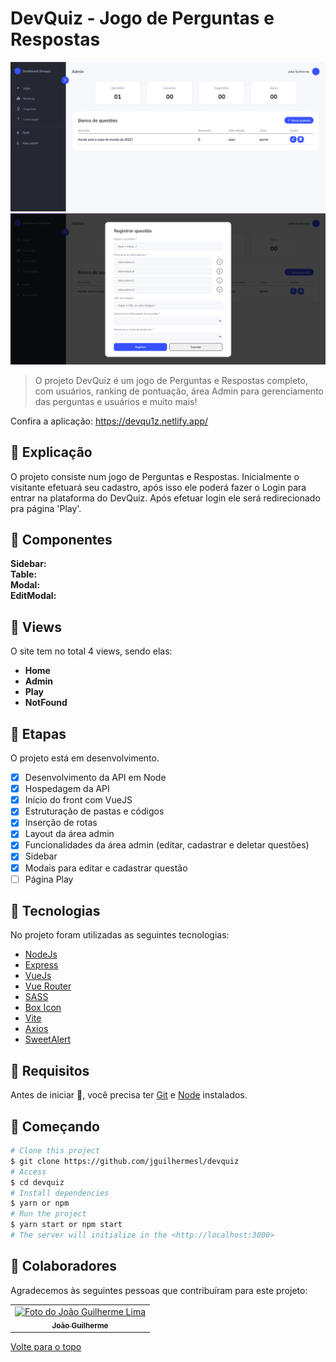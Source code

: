 # DevQuiz - Jogo de Perguntas e Respostas 

<img src="./public/img/admin.png" alt="Página Admin">
<img src="./public/img/modal-add-question.png" alt="Modal para add questão">

>  O projeto DevQuiz é um jogo de Perguntas e Respostas completo, com usuários, ranking de pontuação, área Admin para gerenciamento das perguntas e usuários e muito mais!

Confira a aplicação: https://devqu1z.netlify.app/ <br>

## :page_facing_up: Explicação

O projeto consiste num jogo de Perguntas e Respostas.
Inicialmente o visitante efetuará seu cadastro, após isso ele poderá fazer o Login para entrar na plataforma do DevQuiz.
Após efetuar login ele será redirecionado pra página 'Play'.

## 📁 Componentes

**Sidebar:** </br>
**Table:**  </br>
**Modal:** </br>
**EditModal:** </br>
 
## 📁 Views

O site tem no total 4 views, sendo elas:

- **Home** 
- **Admin** 
- **Play** 
- **NotFound** 
## :dart: Etapas ##

O projeto está em desenvolvimento.

- [x] Desenvolvimento da API em Node
- [x] Hospedagem da API
- [x] Início do front com VueJS
- [x] Estruturação de pastas e códigos
- [x] Inserção de rotas
- [x] Layout da área admin
- [x] Funcionalidades da área admin (editar, cadastrar e deletar questões)
- [x] Sidebar
- [x] Modais para editar e cadastrar questão
- [ ] Página Play

## :rocket: Tecnologias ##

No projeto foram utilizadas as seguintes tecnologias:

- [NodeJs](https://nodejs.org/)
- [Express](https://expressjs.com/pt-br/)
- [VueJs](https://vuejs.org/)
- [Vue Router](https://router.vuejs.org/)
- [SASS](https://sass-lang.com/)
- [Box Icon](https://boxicons.com/)
- [Vite](https://vitejs.dev/)
- [Axios](https://www.npmjs.com/package/axios)
- [SweetAlert](https://sweetalert2.github.io/)

## :closed_book: Requisitos ##

Antes de iniciar :checkered_flag:, você precisa ter [Git](https://git-scm.com) e [Node](https://nodejs.org/en/) instalados.

## :checkered_flag: Começando ##

```bash
# Clone this project
$ git clone https://github.com/jguilhermesl/devquiz
# Access
$ cd devquiz
# Install dependencies
$ yarn or npm 
# Run the project
$ yarn start or npm start 
# The server will initialize in the <http://localhost:3000>
```
## 🤝 Colaboradores

Agradecemos às seguintes pessoas que contribuíram para este projeto:

<table>
  <tr>
    <td align="center">
      <a href="#">
        <img src="https://media-exp1.licdn.com/dms/image/C4D03AQEEieIa-_h22g/profile-displayphoto-shrink_800_800/0/1651164045663?e=1658966400&v=beta&t=20osuQdvJ8V16r834e0NxcSHYMEE_1t-okD5LF-wATw" width="160px;" alt="Foto do João Guilherme Lima"/><br>
          <sub>
            <b>João Guilherme</b>
          </sub>
        </a>
      </td>
  </tr>
</table>

<a href="#top">Volte para o topo</a>
